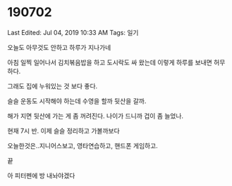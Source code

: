 # 190702

Last Edited: Jul 04, 2019 10:33 AM
Tags: 일기

오늘도 아무것도 안하고 하루가 지나가네 

아침 일찍 일어나서 김치볶음밥을 하고 도시락도 싸 왔는데 이렇게 하루를 보내면 허무하다.

그래도 집에 누워있는 것 보다 좋다.

슬슬 운동도 시작해야 하는데 수영을 할까 뒷산을 갈까.

해가 지면 뒷산에 가는 게 좀 꺼려진다. 나이가 드니까 겁이 좀 늘었나.

현재 7시 반. 이제 슬슬 정리하고 가볼까보다

오늘한것은..지니어스보고, 영타연습하고, 핸드폰 게임하고.

끝

아 피터펜에 방 내놔야겠다